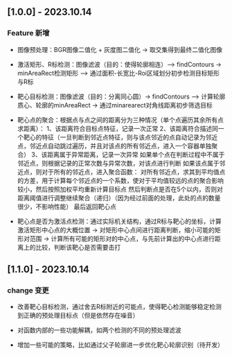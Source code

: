 ## [1.0.0] - 2023.10.14

### Feature 新增
 
 + 图像预处理：BGR图像二值化 + 灰度图二值化 -> 取交集得到最终二值化图像

 + 激活矩形、R标检测：图像滤波（目的：使得轮廓相连）—> findContours -> minAreaRect检测矩形 —> 通过面积-长宽比-Roi区域划分初步检测目标矩形与R标

 + 靶心目标检测：图像滤波（目的：分离同心圆）-> findContours —> 计算轮廓质心、轮廓的minAreaRect -> 通过minarearect对角线距离初步筛选目标

 + 靶心点的聚合：根据点与点之间的距离分为三种情况（单个点遍历其余所有点求距离）：
    1、该距离符合目标点特征，记录一次正常
    2、该距离符合描述同一个靶心的特征（一旦判断到邻近点特征，则与该点邻近的点自动记录为邻近点，邻近点自动跳过遍历，并且对该点的所有邻近点，进入一个容器单独聚合） 
    3、该距离属于异常距离，记录一次异常
    如果单个点在判断过程中不属于邻近点，则根据记录的正常次数与异常次数，对该点进行判断
    如果该点属于邻近点，则对于所有的邻近点，进入聚合函数：
        对所有邻近点，求其到平均值点的方差，用于计算每个邻近点的一个系数，使对于平均值较远的点的聚合影响较小，然后按照加权平均重新计算目标点
    然后判断点是否在5个以内，否则对距离阈值进行调整继续聚合（递归）（因为经过前面的处理，此处的点的数量很少，不影响性能）
    最后返回靶心点

 + 靶心点是否为激活点检测：通过实际机关结构，通过R标与靶心的坐标，计算激活矩形中心点的大概位置 
    -> 对矩形中心点间进行距离判断，缩小可能的矩形对范围 
    -> 计算所有可能的矩形对的中心点，与先前计算出的中心点进行距离上的比较，判断该靶心是否需要击打
 
## [1.1.0] - 2023.10.14

### change 变更

 + 改善靶心目标检测，通过舍去R标附近的可能点，使得靶心检测能够稳定检测到正确的预处理目标点（但是依然存在噪音）

 + 对函数内部的一些功能解耦，如两个检测的不同的预处理滤波

 + 增加一些可能的策略，比如通过父子轮廓进一步优化靶心轮廓识别（待开发）